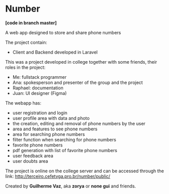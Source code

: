 # Number
**[code in branch master]**

A web app designed to store and share phone numbers

The project contain:
- Client and Backend developed in Laravel

This was a project developed in college together with some friends, their roles in the project:

- Me: fullstack programmer
- Ana: spokesperson and presenter of the group and the project
- Raphael: documentation
- Juan: UI designer (Figma)

The webapp has:

- user registration and login
- user profile area with data and photo
- the creation, editing and removal of phone numbers by the user
- area and features to see phone numbers
- area for searching phone numbers
- filter function when searching for phone numbers
- favorite phone numbers
- pdf generation with list of favorite phone numbers
- user feedback area 
- user doubts area 

The project is online on the college server and can be accessed through the link: http://terceiro.cefetvga.pro.br/number/public/

Created by **Guilherme Vaz**, aka **zorya** or **none gui** and friends.
